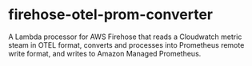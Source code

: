# firehose-otel-prom-converter

A Lambda processor for AWS Firehose that reads a Cloudwatch metric steam in OTEL format, converts and processes into Prometheus remote write format, and writes to Amazon Managed Prometheus.

